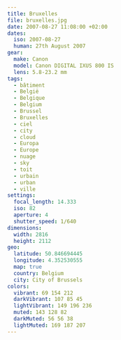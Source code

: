 ```yaml
---
title: Bruxelles
file: bruxelles.jpg
date: 2007-08-27 11:08:00 +02:00
dates:
  iso: 2007-08-27
  human: 27th August 2007
gear:
  make: Canon
  model: Canon DIGITAL IXUS 800 IS
  lens: 5.8-23.2 mm
tags:
  - bâtiment
  - België
  - Belgique
  - Belgium
  - Brussel
  - Bruxelles
  - ciel
  - city
  - cloud
  - Europa
  - Europe
  - nuage
  - sky
  - toit
  - urbain
  - urban
  - ville
settings:
  focal_length: 14.333
  iso: 82
  aperture: 4
  shutter_speed: 1/640
dimensions:
  width: 2816
  height: 2112
geo:
  latitude: 50.846694445
  longitude: 4.352530555
  map: true
  country: Belgium
  city: City of Brussels
colors:
  vibrant: 69 154 212
  darkVibrant: 107 85 45
  lightVibrant: 149 196 236
  muted: 143 128 82
  darkMuted: 56 56 38
  lightMuted: 169 187 207
---
```



